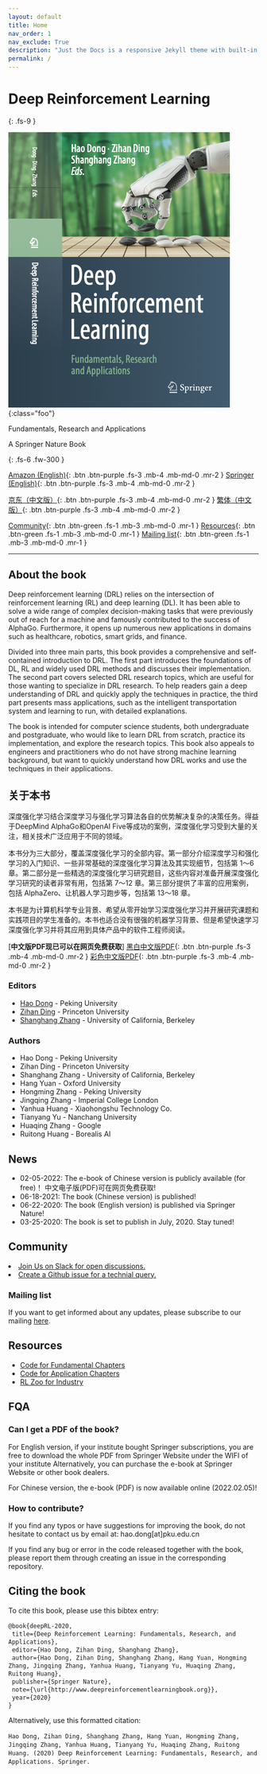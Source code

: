 ```yaml
---
layout: default
title: Home
nav_order: 1
nav_exclude: True
description: "Just the Docs is a responsive Jekyll theme with built-in search that is easily customizable and hosted on GitHub Pages."
permalink: /
---
```


# Deep Reinforcement Learning

{: .fs-9 }

![](/assets/images/cover_v1.png){:class="foo"}

Fundamentals, Research and Applications

A Springer Nature Book

{: .fs-6 .fw-300 }

[Amazon (English)](https://www.amazon.com/Deep-Reinforcement-Learning-Fundamentals-Applications/dp/9811540942){: .btn .btn-purple  .fs-3 .mb-4 .mb-md-0 .mr-2 }
[Springer (English)](https://www.dpbolvw.net/click-100163099-12898971?url=https%3A%2F%2Fwww.springer.com%2Fgp%2Fbook%2F9789811540943%3FcountryChanged%3Dtrue){: .btn .btn-purple  .fs-3 .mb-4 .mb-md-0 .mr-2 }  

[京东（中文版）](https://item.jd.com/12870299.html){: .btn .btn-purple  .fs-3 .mb-4 .mb-md-0 .mr-2 }
[繁体（中文版）](https://deepmind.com.tw/product/%e6%96%b0%e4%b8%80%e4%bb%a3ai%e9%9c%b8%e4%b8%bb%ef%bc%9a%e6%b7%b1%e5%ba%a6%e5%bc%b7%e5%8c%96%e5%ad%b8%e7%bf%92%e5%be%9e%e5%9f%ba%e7%a4%8e%e9%96%8b%e5%a7%8b%e5%88%b0%e5%b0%88%e6%a1%88%e9%96%8b%e7%99%bc/){: .btn .btn-purple  .fs-3 .mb-4 .mb-md-0 .mr-2 }

[Community](#community){: .btn .btn-green  .fs-1 .mb-3 .mb-md-0 .mr-1 }  [Resources](#resources){: .btn .btn-green  .fs-1 .mb-3 .mb-md-0 .mr-1 }  [Mailing list](post.html){: .btn .btn-green  .fs-1 .mb-3 .mb-md-0 .mr-1 } 

---

## About the book

Deep reinforcement learning (DRL) relies on the intersection of reinforcement learning (RL) and deep learning (DL). It has been able to solve a wide range of complex decision-making tasks that were previously out of reach for a machine and famously contributed to the success of AlphaGo. Furthermore, it opens up numerous new applications in domains such as healthcare, robotics, smart grids, and finance. 

Divided into three main parts, this book provides a comprehensive and self-contained introduction to DRL. The first part introduces the foundations of DL, RL and widely used DRL methods and discusses their implementation. The second part covers selected DRL research topics, which are useful for those wanting to specialize in DRL research. To help readers gain a deep understanding of DRL and quickly apply the techniques in practice, the third part presents mass applications, such as the intelligent transportation system and learning to run, with detailed explanations. 

The book is intended for computer science students, both undergraduate and postgraduate, who would like to learn DRL from scratch, practice its implementation, and explore the research topics. This book also appeals to engineers and practitioners who do not have strong machine learning background, but want to quickly understand how DRL works and use the techniques in their applications.

## 关于本书

深度强化学习结合深度学习与强化学习算法各自的优势解决复杂的决策任务。得益于DeepMind AlphaGo和OpenAI Five等成功的案例，深度强化学习受到大量的关注，相关技术广泛应用于不同的领域。

本书分为三大部分，覆盖深度强化学习的全部内容。第一部分介绍深度学习和强化学习的入门知识、一些非常基础的深度强化学习算法及其实现细节，包括第 1～6 章。第二部分是一些精选的深度强化学习研究题目，这些内容对准备开展深度强化学习研究的读者非常有用，包括第 7～12 章。第三部分提供了丰富的应用案例，包括 AlphaZero、让机器人学习跑步等，包括第 13～18 章。

本书是为计算机科学专业背景、希望从零开始学习深度强化学习并开展研究课题和实践项目的学生准备的。本书也适合没有很强的机器学习背景、但是希望快速学习深度强化学习并将其应用到具体产品中的软件工程师阅读。

[**中文版PDF现已可以在网页免费获取**]
[黑白中文版PDF](/assets/pdfs/深度强化学习(中文版-黑白).pdf){: .btn .btn-purple  .fs-3 .mb-4 .mb-md-0 .mr-2 }
[彩色中文版PDF](https://github.com/deep-reinforcement-learning-book/deep-reinforcement-learning-book.github.io/blob/master/assets/pdfs/DRL_Chinese_color.pdf){: .btn .btn-purple  .fs-3 .mb-4 .mb-md-0 .mr-2 }

### Editors

* [Hao Dong](https://zsdonghao.github.io/) - Peking University
* [Zihan Ding](https://quantumiracle.github.io/webpage/) - Princeton University
* [Shanghang Zhang](https://www.shanghangzhang.com/) - University of California, Berkeley

### Authors

* Hao Dong - Peking University 
* Zihan Ding - Princeton University
* Shanghang Zhang - University of California, Berkeley 
* Hang Yuan - Oxford University
* Hongming Zhang - Peking University
* Jingqing Zhang - Imperial College London
* Yanhua Huang - Xiaohongshu Technology Co.
* Tianyang Yu - Nanchang University
* Huaqing Zhang - Google 
* Ruitong Huang - Borealis AI

## News

* 02-05-2022: The e-book of Chinese version is publicly available (for free)！ 中文电子版(PDF)可在网页免费获取!
* 06-18-2021: The book (Chinese version) is published!
* 06-22-2020: The book (English version) is published via Springer Nature!
* 03-25-2020: The book is set to publish in July, 2020. Stay tuned!

## Community

<li><a href="https://tensorlayer.slack.com/archives/CKGFRK5U4"><i class='fa fa-slack'></i> Join Us on Slack for open discussions. </a></li> 
<li><a href="https://github.com/tensorlayer/tensorlayer/tree/master/examples/reinforcement_learning"><i class='fa fa-github'></i> Create a Github issue for a technial query. </a></li>

### Mailing list

If you want to get informed about any updates, please subscribe to our mailing [here](post.html).

## Resources

* [Code for Fundamental Chapters](https://github.com/tensorlayer/tensorlayer/tree/master/examples/reinforcement_learning)
* [Code for Application Chapters](https://github.com/deep-reinforcement-learning-book)
* [RL Zoo for Industry](https://github.com/tensorlayer/RLzoo)

## FQA

### Can I get a PDF of the book?

For English version, if your institute bought Springer subscriptions, you are free to download the whole PDF from Springer Website under the WIFI of your institute
Alternatively, you can purchase the e-book at Springer Website or other book dealers.

For Chinese version, the e-book (PDF) is now available online (2022.02.05)!

### How to contribute?

If you find any typos or have suggestions for improving the book, do not hesitate to contact us by email at: hao.dong[at]pku.edu.cn

If you find any bug or error in the code released together with the book, please report them through creating an issue in the corresponding repository.

## Citing the book

To cite this book, please use this bibtex entry:

```
@book{deepRL-2020,
 title={Deep Reinforcement Learning: Fundamentals, Research, and Applications},
 editor={Hao Dong, Zihan Ding, Shanghang Zhang},
 author={Hao Dong, Zihan Ding, Shanghang Zhang, Hang Yuan, Hongming Zhang, Jingqing Zhang, Yanhua Huang, Tianyang Yu, Huaqing Zhang, Ruitong Huang},
 publisher={Springer Nature},
 note={\url{http://www.deepreinforcementlearningbook.org}},
 year={2020}
}
```

Alternatively, use this formatted citation:

`Hao Dong, Zihan Ding, Shanghang Zhang, Hang Yuan, Hongming Zhang, Jingqing Zhang, Yanhua Huang, Tianyang Yu, Huaqing Zhang, Ruitong Huang. (2020) Deep Reinforcement Learning: Fundamentals, Research, and Applications. Springer.`

